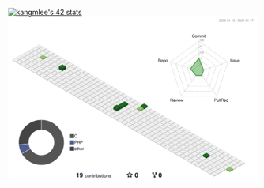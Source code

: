 [![kangmlee's 42 stats](https://badge42.vercel.app/api/v2/clf87qdcl009008msa1ryf24k/stats?cursusId=21&coalitionId=86)](https://github.com/JaeSeoKim/badge42)
![](./profile-3d-contrib/profile-green-animate.svg)
